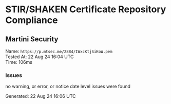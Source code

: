 # STIR/SHAKEN Certificate Repository Compliance

## Martini Security

Name: `https://p.mtsec.me/2884/IWxcKtjSiKoW.pem`\
Tested At: 22 Aug 24 16:04 UTC\
Time: 106ms

### Issues

no warning, or error, or notice date level issues were found

Generated: 22 Aug 24 16:06 UTC